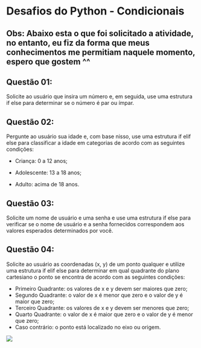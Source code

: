 <h1>Desafios do Python - Condicionais </h1>

## Obs: Abaixo esta o que foi solicitado a atividade, no entanto, eu fiz da forma que meus conhecimentos me permitiam naquele momento, espero que gostem ^^

##  

##  Questão 01:
Solicite ao usuário que insira um número e, em seguida, use uma estrutura if else para determinar se o número é par ou ímpar.

##  Questão 02:
Pergunte ao usuário sua idade e, com base nisso, use uma estrutura if elif else para classificar a idade em categorias de acordo com as seguintes condições:
  - Criança: 0 a 12 anos;

  - Adolescente: 13 a 18 anos;

  - Adulto: acima de 18 anos.


##  Questão 03:
 Solicite um nome de usuário e uma senha e use uma estrutura if else para verificar se o nome de usuário e a senha fornecidos correspondem aos valores esperados determinados por você.

##  Questão 04:
Solicite ao usuário as coordenadas (x, y) de um ponto qualquer e utilize uma estrutura if elif else para determinar em qual quadrante do plano cartesiano o ponto se encontra de acordo com as seguintes condições:

  - Primeiro Quadrante: os valores de x e y devem ser maiores que zero;
  - Segundo Quadrante: o valor de x é menor que zero e o valor de y é maior que zero;
  - Terceiro Quadrante: os valores de x e y devem ser menores que zero;
  - Quarto Quadrante: o valor de x é maior que zero e o valor de y é menor que zero;
  - Caso contrário: o ponto está localizado no eixo ou origem.

<div>
  <img src="https://mblogthumb-phinf.pstatic.net/MjAyMjAyMTJfNSAg/MDAxNjQ0NTkzNzE5MzQ1.q5g3zqnCq2Rt1xUmpSFx2xWRQTl4VmngS8FGT7eGD0Ig.UKr_wLSCCg8PD-v8TfDddCKFIWhKoeqh5lZM09FVrsYg.PNG.sw4r/image.png?type=w800">
</div>
